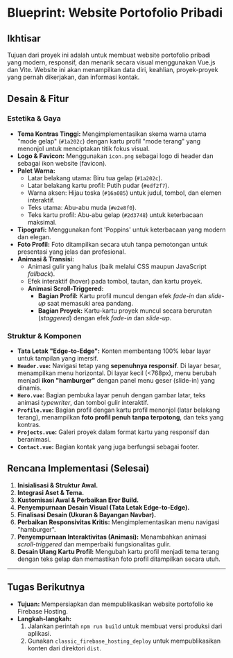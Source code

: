 # Blueprint: Website Portofolio Pribadi

## Ikhtisar

Tujuan dari proyek ini adalah untuk membuat website portofolio pribadi yang modern, responsif, dan menarik secara visual menggunakan Vue.js dan Vite. Website ini akan menampilkan data diri, keahlian, proyek-proyek yang pernah dikerjakan, dan informasi kontak.

## Desain & Fitur

### Estetika & Gaya

*   **Tema Kontras Tinggi:** Mengimplementasikan skema warna utama "mode gelap" (`#1a202c`) dengan kartu profil "mode terang" yang menonjol untuk menciptakan titik fokus visual.
*   **Logo & Favicon:** Menggunakan `icon.png` sebagai logo di header dan sebagai ikon website (favicon).
*   **Palet Warna:**
    *   Latar belakang utama: Biru tua gelap (`#1a202c`).
    *   Latar belakang kartu profil: Putih pudar (`#edf2f7`).
    *   Warna aksen: Hijau toska (`#16a085`) untuk judul, tombol, dan elemen interaktif.
    *   Teks utama: Abu-abu muda (`#e2e8f0`).
    *   Teks kartu profil: Abu-abu gelap (`#2d3748`) untuk keterbacaan maksimal.
*   **Tipografi:** Menggunakan font 'Poppins' untuk keterbacaan yang modern dan elegan.
*   **Foto Profil:** Foto ditampilkan secara utuh tanpa pemotongan untuk presentasi yang jelas dan profesional.
*   **Animasi & Transisi:**
    *   Animasi gulir yang halus (baik melalui CSS maupun JavaScript *fallback*).
    *   Efek interaktif (hover) pada tombol, tautan, dan kartu proyek.
    *   **Animasi Scroll-Triggered:**
        *   **Bagian Profil:** Kartu profil muncul dengan efek *fade-in* dan *slide-up* saat memasuki area pandang.
        *   **Bagian Proyek:** Kartu-kartu proyek muncul secara berurutan (*staggered*) dengan efek *fade-in* dan *slide-up*.

### Struktur & Komponen

*   **Tata Letak "Edge-to-Edge":** Konten membentang 100% lebar layar untuk tampilan yang imersif.
*   **`Header.vue`:** Navigasi tetap yang **sepenuhnya responsif**. Di layar besar, menampilkan menu horizontal. Di layar kecil (<768px), menu berubah menjadi **ikon "hamburger"** dengan panel menu geser (slide-in) yang dinamis.
*   **`Hero.vue`:** Bagian pembuka layar penuh dengan gambar latar, teks animasi *typewriter*, dan tombol gulir interaktif.
*   **`Profile.vue`:** Bagian profil dengan kartu profil menonjol (latar belakang terang), menampilkan **foto profil penuh tanpa terpotong**, dan teks yang kontras.
*   **`Projects.vue`:** Galeri proyek dalam format kartu yang responsif dan beranimasi.
*   **`Contact.vue`:** Bagian kontak yang juga berfungsi sebagai footer.

## Rencana Implementasi (Selesai)

1.  **Inisialisasi & Struktur Awal.**
2.  **Integrasi Aset & Tema.**
3.  **Kustomisasi Awal & Perbaikan Eror Build.**
4.  **Penyempurnaan Desain Visual (Tata Letak Edge-to-Edge).**
5.  **Finalisasi Desain (Ukuran & Bayangan Navbar).**
6.  **Perbaikan Responsivitas Kritis:** Mengimplementasikan menu navigasi "hamburger".
7.  **Penyempurnaan Interaktivitas (Animasi):** Menambahkan animasi *scroll-triggered* dan memperbaiki fungsionalitas gulir.
8.  **Desain Ulang Kartu Profil:** Mengubah kartu profil menjadi tema terang dengan teks gelap dan memastikan foto profil ditampilkan secara utuh.

---

## Tugas Berikutnya

*   **Tujuan:** Mempersiapkan dan mempublikasikan website portofolio ke Firebase Hosting.
*   **Langkah-langkah:**
    1.  Jalankan perintah `npm run build` untuk membuat versi produksi dari aplikasi.
    2.  Gunakan `classic_firebase_hosting_deploy` untuk mempublikasikan konten dari direktori `dist`.
